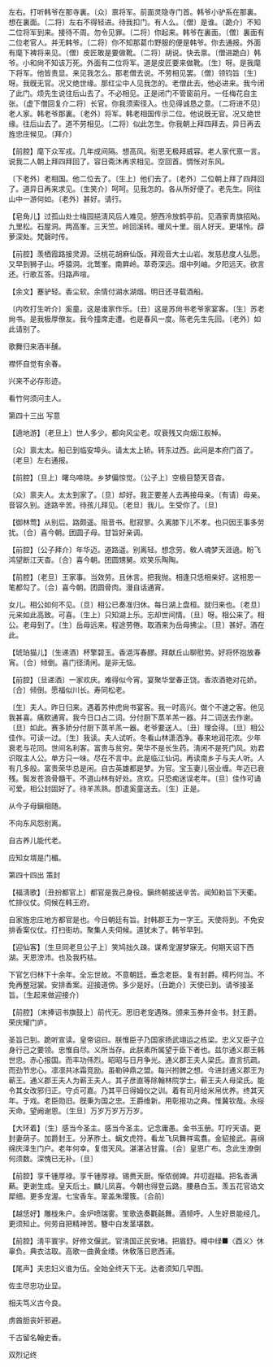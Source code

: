 <!-- { "loadSidebar": true } -->
左右。打听韩爷在那寺裏。〔众〕禀将军。前面灵隐寺门首。韩爷小驴系在那裏。想在裏面。〔二将〕左右不得轻进。待我扣门。有人么。〔僧〕是谁。〔跪介〕不知二位将军到来。接待不周。勿令见罪。〔二将〕你起来。韩爷在裏面。〔僧〕裏面有二位老官人。并无韩爷。〔二将〕你不知那葛巾野服的便是韩爷。你去通报。外面有麾下裨将来见。〔僧〕皮匠敢是要做靴。〔二将〕胡说。快去禀。〔僧进跪白〕韩爷。小和尙不知该万死。外面有二位将军。道是皮匠要来做靴。〔生〕呀。是我麾下将军。他皆贵显。来见我怎么。那老僧去说。不劳相见罢。〔僧〕领钧旨〔生〕呀。我旣无官。况又绝世缘。那红尘中人见我怎的。老僧此去。他必进来。我今闭了此门。烦先生说往后山去了。不必相见。正是闭门不管窗前月。一任梅花自主张。〔虚下僧回复介二将〕长官。你我须索径入。也见得诚恳之意。〔二将进不见〕老人家。韩老爷那裏。〔老外〕将军。韩老相国传示二位。他说旣无官。况又绝世缘。往后山去了。道不劳相见。〔二将〕似此怎生。你我朝上拜四拜去。异日再去旌忠庄候见。〔拜介〕 

【前腔】麾下众军戎。几年成间隔。想高风。衔恩无极拜威容。老人家代禀一言。说我二人朝上拜四拜回了。容日斋沐再求相见。空回首。惆怅对东风。

〔下老外〕老相国。他二位去了。〔生上〕他们去了。〔老外〕二位朝上拜了四拜回了。道异日再来求见。〔生笑介〕呵呵。见我怎的。各从所好便了。老先生。同往山中一游何如。〔老外〕甚好。请行。 

【皂角儿】过孤山处士梅园挹淸风后人难见。憩西泠放鹤亭前。见酒家靑旗招飐。九里松。石屋洞。两高峯。三天竺。岭回溪转。暖风十里。丽人好天。更堪怜。薜萝深处。梵磬时传。

【前腔】羡栖霞路接灵源。泛桃花胡麻仙饭。拜观音大士山岩。发慈悲度人弘愿。又早到狮子山。呼猿洞。北鹫峯。南屛岭。萃奇深远。烟中列岫。夕阳远天。欲言还。行歌互答。归路声喧。

【余文】蹇驴轻。香尘软。余情付湖水湖烟。明日还寻载酒船。

〔内吹打生听介〕奚童。这是谁家作乐。〔丑〕这是苏尙书老爷家宴客。〔生〕苏老尙书。是我极厚僚友。我今撞席走遭。也是春风一度。陈老先生先回。〔老外〕如此请别了。 

歌舞归来酒半醺。



襟怀自觉有余春。

兴来不必存形迹。



看竹何须问主人。 

第四十三出
写意

【遶地游】〔老旦上〕世人多少。都向风尘老。叹衰残又向烟江舣棹。

〔众〕禀太太。船已到临安埠头。请太太上轿。转东过西。此间是本府门首了。〔老旦〕左右通报。 

【前腔】〔旦上〕曙乌啼晓。乡梦偏惊觉。〔公子上〕空极目楚天音杳。

〔众〕禀夫人。太太到家了。〔旦〕却好。我正要差人去再接母亲。〔有请〕母亲。音容久别。途路辛苦。待孩儿拜见。〔老旦〕我儿。生受你了。〔旦〕 

【御林莺】从别后。路颇遥。阻音书。慰寂寥。久离膝下儿不孝。也只因王事多劳扰。〔合〕喜今朝。团圆子母。甘旨好亲调。

【前腔】〔公子拜介〕年华迈。道路遥。别离轻。想念劳。敎人魂梦天涯遶。盼飞鸿望断江天杳。〔合〕喜今朝。团圆甥舅。欢笑乐陶陶。

【前腔】〔老旦〕王家事。当效劳。且休言。把我抛。相逢只恁相亲好。这相思一笔都勾了。〔合〕喜今朝。团圆骨肉。漫自话通宵。

女儿。相公如何不见。〔旦〕相公已奏准归休。每日湖上盘桓。就归来也。〔老旦〕元来如此高致。可喜。〔生上〕只知湖上乐。忘却世间情。〔旦〕呀。相公来了。相公。老母到了。〔生〕岳母远来。程途劳倦。取酒来为岳母拂尘。〔旦〕甚好。酒在此。 

【琥珀猫儿】〔生递酒〕杯擎碧玉。香浥泻春醪。拜献丘山聊慰劳。好将怀抱放春宵。〔合〕倾倒。喜门径淸闲。是非无恼。

【前腔】〔旦递酒〕一家欢庆。难得似今宵。宴聚华堂春正饶。香浓酒艳对花娇。〔合〕倾倒。愿福似川长。寿同松老。

〔生〕夫人。昨日归来。遇着苏仲虎尙书宴客。我一时高兴。做个不速之客。他见我甚喜。痛飮通宵。我今日口占二词。分付厨下蒸羊羔一器。幷二词送去作谢。〔旦〕如此。赛多娇分付厨下蒸羊羔一器。老爷要送人。〔丑〕理会得。〔旦〕相公佳作。可读一过。〔生〕我读。夫人试听。冬看山林潇洒净。春来地润花浓。少年衰老与花同。世间名利客。富贵与贫穷。荣华不是长生药。淸闲不是死门风。劝君识取主人公。单方只一味。尽在不言中。此是临江仙词。再读南乡子与夫人听。人有几多般。富贵荣华总是闲。自古英雄都是梦。为官。宝玉妻儿宿业缠。年迈已衰残。鬓发苍浪骨髓干。不道山林有好处。贪欢。只恐痴迷误老年。〔旦〕佳作可诵可爱。相公封固好了。待羊羔熟。卽遣奚童送去。〔生〕正是。 

从今子母鎭相随。



不向东风怨别离。

自古养儿能代老。



应知女壻是门楣。 

第四十四出
策封

【福淸歌】〔丑扮都官上〕都官是我己身役。鎭终朝接送辛苦。闻知勑旨下天衢。忙排仪仗。伺候在韩王府。

自家旌忠庄地方都官是也。今日朝廷有旨。封韩郡王为一字王。天使将到。不免安排香案仪仗。打扫街坊。聚集人夫伺候。道犹未了。韩爷早到。 

【迎仙客】〔生旦同老旦公子上〕笑鸠拙久疎。谋希宠渥梦寐无。何期天诏下西湖。天恩滂沛。也及我朽枯。

下官乞归林下十余年。全忘世故。不意朝廷。垂念老臣。复有封爵。樗朽何当。不免再整冠裳。安排香案。迎接道傍。多少是好。〔丑跪介〕天使已到。请爷接圣旨。〔生起来做迎接介〕 

【前腔】〔末捧诏书旗鼓上〕前代无。思旧老宠遇殊。颁来玉券幷金书。封王爵。荣庆耀门庐。

圣旨已到。跪听宣读。皇帝诏曰。朕惟臣子乃国家扬武翊运之栋梁。忠义又臣子立身行己之要领。忠惟自尽。义所当存。此朕素所属望于臣下者也。兹尔通义郡王韩世忠。赤心报国。而丰功伟烈。昭昭与日月争光。通义郡王夫人梁氏。直言抗疏。而劲节忠心。凛凛共冰霜竞励。虽勒钟鼎之盟。每兴拊髀之想。今进封通义郡王为蕲王。通义郡王夫人为蕲王夫人。其子彦直等除翰林院学士。蕲王夫人母梁氏。能令其女改邪归正。守贞可嘉。乃其平日得姆仪之训。着有司月给米帛优养。终其天年。于戏。老臣勋旧。旣秉为国之忠。王爵维新。用彰报功之典。惟冀钦哉。永绥天命。望阙谢恩。〔生旦〕万岁万岁万万岁。 

【大环着】〔生〕感当今圣主。感当今圣主。记念庸愚。金书玉册。叮咛天语。更封妻荫子。加爵封王。分茅胙土。螭文虎符。看龙飞凤舞祥鸾翥。金貂接武。喜绵绵庆泽生门户。老年何幸。复借天风。湛湛沾甘露。〔合〕皇恩广布。念此生潦倒何须数。深愧已无补。〔旦〕 

【前腔】享千锺厚禄。享千锺厚禄。锡赉天厨。惭侬弱婢。幷叨遐福。把名香满爇。更谢生成。皇天后土。麟儿凤喜。今朝也得登云路。腰悬白玉。羡五花官诰文犀细。更多宠渥。七宝香车。翠盖朱璎簇。〔合前〕 

【越恁好】雕栊朱户。金炉喷瑞雾。笙歌迭奏氍毹舞。酒频呼。人生好景能经几。更须知止。何劳自把精神苦。簪中白发茎堪数。

【前腔】淸平寰宇。好修文偃武。官淸国正民安堵。把眉舒。樽中绿■〈酉义〉休辜负。典衣沽取。高歌一曲黄金缕。休敎落日悲西浦。

【尾声】夫忠妇义谁为伍。全始全终天下无。达者须知几早图。

佐主尽忠功业显。



相夫笃义古今良。

虏酋胆丧奸邪避。



千古留名翰史香。 

双烈记终 
